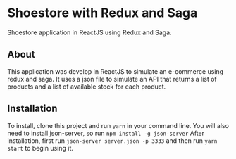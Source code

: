 # Shoestore with Redux and Saga
Shoestore application in ReactJS using Redux and Saga. 

## About
This application was develop in ReactJS to simulate an e-commerce using redux and saga. It uses a json file to simulate an API that returns a list of products and a list of available stock for each product.

## Installation
To install, clone this project and run `yarn` in your command line. You will also need to install json-server, so run `npm install -g json-server`
After installation, first run `json-server server.json -p 3333` and then run `yarn start` to begin using it.

